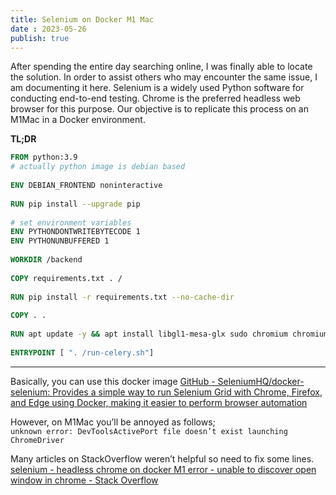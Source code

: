 ```yaml
---
title: Selenium on Docker M1 Mac
date : 2023-05-26
publish: true
---
```

After spending the entire day searching online, I was finally able to locate the solution. In order to assist others who may encounter the same issue, I am documenting it here. Selenium is a widely used Python software for conducting end-to-end testing. Chrome is the preferred headless web browser for this purpose. Our objective is to replicate this process on an M1Mac in a Docker environment.

**TL;DR**

```Dockerfile
FROM python:3.9  
# actually python image is debian based  
  
ENV DEBIAN_FRONTEND noninteractive  
  
RUN pip install --upgrade pip  
  
# set environment variables  
ENV PYTHONDONTWRITEBYTECODE 1  
ENV PYTHONUNBUFFERED 1  
  
WORKDIR /backend  
  
COPY requirements.txt . /  
  
RUN pip install -r requirements.txt --no-cache-dir  
  
COPY . .  
  
RUN apt update -y && apt install libgl1-mesa-glx sudo chromium chromium-driver -y  
  
ENTRYPOINT [ ". /run-celery.sh"]
```

---  

Basically, you can use this docker image
[GitHub - SeleniumHQ/docker-selenium: Provides a simple way to run Selenium Grid with Chrome, Firefox, and Edge using Docker, making it easier to perform browser automation](https://github.com/SeleniumHQ/docker-selenium?source=post_page-----47985b7e1802--------------------------------)


However, on M1Mac you’ll be annoyed as follows;  
`unknown error: DevToolsActivePort file doesn’t exist launching ChromeDriver`

Many articles on StackOverflow weren’t helpful so need to fix some lines.
[selenium - headless chrome on docker M1 error - unable to discover open window in chrome - Stack Overflow](https://stackoverflow.com/questions/69784773/headless-chrome-on-docker-m1-error-unable-to-discover-open-window-in-chrome?source=post_page-----47985b7e1802--------------------------------)

